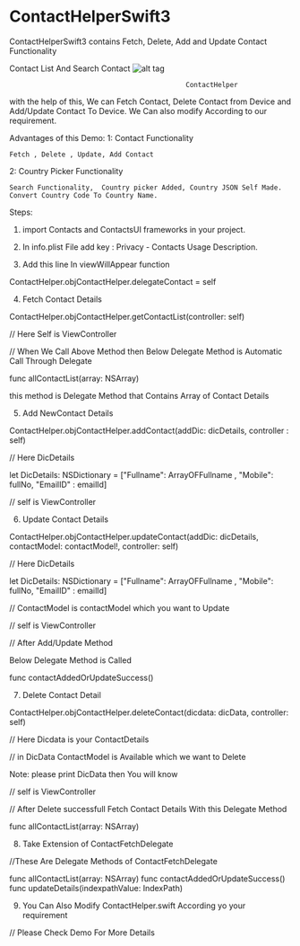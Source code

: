 # ContactHelperSwift3
ContactHelperSwift3 contains Fetch, Delete, Add and Update Contact Functionality

Contact List And Search Contact
![alt tag](https://github.com/IosPower/ContactHelperSwift3/blob/master/Images/Simulator%20Screen%20Shot%2009-Feb-2017%2C%205.32.32%20PM.jpg)

                                                ContactHelper

with the help of this, We can Fetch Contact, Delete Contact from Device and Add/Update Contact To Device. We Can also modify According to our requirement. 

Advantages of this Demo: 
1: Contact Functionality

    Fetch , Delete , Update, Add Contact

2: Country Picker Functionality

    Search Functionality,  Country picker Added, Country JSON Self Made.   Convert Country Code To Country Name.

Steps:

1.	import Contacts and ContactsUI frameworks in your project.

2.	In info.plist File add key :
 Privacy - Contacts Usage Description.

3.	Add  this  line In  viewWillAppear function

ContactHelper.objContactHelper.delegateContact = self
          
4.	 Fetch Contact Details

ContactHelper.objContactHelper.getContactList(controller: self)

// Here Self  is ViewController

//  When We Call Above Method then Below Delegate Method is Automatic Call Through Delegate

func allContactList(array: NSArray)

this method is Delegate Method that Contains
Array of  Contact Details 

5.	 Add NewContact Details

ContactHelper.objContactHelper.addContact(addDic: dicDetails, controller : self)

// Here DicDetails

let DicDetails: NSDictionary = ["Fullname": ArrayOFFullname , "Mobile": fullNo, "EmailID" : emailId]

// self is ViewController

6.	 Update Contact Details

ContactHelper.objContactHelper.updateContact(addDic: dicDetails, contactModel: contactModel!, controller: self)

// Here DicDetails

let DicDetails: NSDictionary = ["Fullname": ArrayOFFullname , "Mobile": fullNo, "EmailID" : emailId]

// ContactModel is contactModel which you want to Update  

// self is ViewController

// After Add/Update Method

Below Delegate Method is Called

func contactAddedOrUpdateSuccess()

7.	 Delete Contact Detail

ContactHelper.objContactHelper.deleteContact(dicdata: dicData, controller: self)

// Here Dicdata is your ContactDetails

// in DicData ContactModel is Available   which we want to Delete

Note: please print DicData then You will know

// self is ViewController

// After Delete successfull 
Fetch Contact Details With this Delegate Method

func allContactList(array: NSArray)



8.	 Take Extension of ContactFetchDelegate

//These Are Delegate Methods of ContactFetchDelegate
 
  func allContactList(array: NSArray)
  func contactAddedOrUpdateSuccess()
  func updateDetails(indexpathValue: IndexPath)

9.	You Can Also Modify ContactHelper.swift According yo your requirement

// Please Check Demo For More Details

